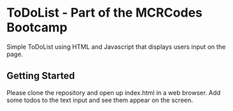 # ToDoList - Part of the MCRCodes Bootcamp

Simple ToDoList using HTML and Javascript that displays users input on the page.

## Getting Started

Please clone the repository and open up index.html in a web browser. Add some todos to the text input and see them appear on the screen.
